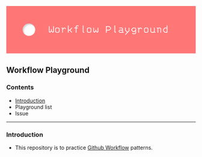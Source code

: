 ![banner](assets/banner.png)
## Workflow Playground

### Contents
* [Introduction](#Introduction)
* Playground list
* Issue
-----
### Introduction
* This repository is to practice [Github Workflow](https://docs.github.com/en/actions) patterns.
